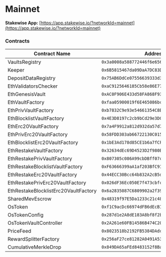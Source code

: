 # Mainnet

**Stakewise App:** [https://app.stakewise.io/?networkId=mainnet](https://app.stakewise.io/?networkId=mainnet)

### Contracts

<table><thead><tr><th width="297">Contract Name</th><th>Address</th></tr></thead><tbody><tr><td>VaultsRegistry</td><td><code>0x3a0008a588772446f6e656133C2D5029CC4FC20E</code></td></tr><tr><td>Keeper</td><td><code>0x6B5815467da09DaA7DC83Db21c9239d98Bb487b5</code></td></tr><tr><td>DepositDataRegistry</td><td><code>0x75AB6DdCe07556639333d3Df1eaa684F5735223e</code></td></tr><tr><td>EthValidatorsChecker</td><td><code>0xaC9125646185Cb58e86E77d5f402eFa3fAfAFc84</code></td></tr><tr><td>EthGenesisVault</td><td><code>0xAC0F906E433d58FA868F936E8A43230473652885</code></td></tr><tr><td>EthVaultFactory</td><td><code>0xfaa05900019f6E465086bcE16Bb3F06992715D53</code></td></tr><tr><td>EthPrivVaultFactory</td><td><code>0xb7832C9e93e54661354C8B88F3Ce7c0915f4C896</code></td></tr><tr><td>EthBlocklistVaultFactory</td><td><code>0x4E3D8197c2cb9bCd29e3DCeAE3670d3d5e774017</code></td></tr><tr><td>EthErc20VaultFactory</td><td><code>0x7a4F9912a812d932da57d73Cb5E5784B2c1cBA4A</code></td></tr><tr><td>EthPrivErc20VaultFactory</td><td><code>0x58FDD303ab66722130C01533e7A1177f2b3a2949</code></td></tr><tr><td>EthBlocklistErc20VaultFactory</td><td><code>0x1bE3Ad178d85CE1b6a7fCF5baEFe68F26541b07C</code></td></tr><tr><td>EthRestakeVaultFactory</td><td><code>0x32634dEc69D4523D2f980Be92494dC03bD4C9fce</code></td></tr><tr><td>EthRestakePrivVaultFactory</td><td><code>0x807305c086A99cbDBff07cB4256cE556d9d6F0af</code></td></tr><tr><td>EthRestakeBlocklistVaultFactory</td><td><code>0xF63666399aA1af203BfC9171147EDcB21A6Bf3A2</code></td></tr><tr><td>EthRestakeErc20VaultFactory</td><td><code>0x44ECC30Bcc64b832A2cB5d1ff44260B1fCC565e1</code></td></tr><tr><td>EthRestakePrivErc20VaultFactory</td><td><code>0x026dF36Ec050E7f473cbfc30aA42946D3Ed11b2c</code></td></tr><tr><td>EthRestakeBlocklistErc20VaultFactory</td><td><code>0x6a2835087C6809902a2f39b86fe64Ef5daCc31e1</code></td></tr><tr><td>SharedMevEscrow</td><td><code>0x48319f97E5Da1233c21c48b80097c0FB7a20Ff86</code></td></tr><tr><td>OsToken</td><td><code>0xf1C9acDc66974dFB6dEcB12aA385b9cD01190E38</code></td></tr><tr><td>OsTokenConfig</td><td><code>0x287d1e2A8dE183A8bf8f2b09Fa1340fBd766eb59</code></td></tr><tr><td>OsTokenVaultController</td><td><code>0x2A261e60FB14586B474C208b1B7AC6D0f5000306</code></td></tr><tr><td>PriceFeed</td><td><code>0x8023518b2192FB5384DAdc596765B3dD1cdFe471</code></td></tr><tr><td>RewardSplitterFactory</td><td><code>0x256aF27ce81282A0491A5361172c1Db08f6cC5F8</code></td></tr><tr><td>CumulativeMerkleDrop</td><td><code>0x849DA65aFEd8483152f8Baa75F776c6f2C02E540</code></td></tr></tbody></table>
